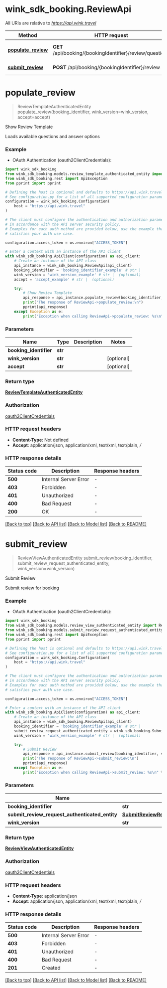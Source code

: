 # wink_sdk_booking.ReviewApi

All URIs are relative to *https://api.wink.travel*

Method | HTTP request | Description
------------- | ------------- | -------------
[**populate_review**](ReviewApi.md#populate_review) | **GET** /api/booking/{bookingIdentifier}/review/questions | Show Review Template
[**submit_review**](ReviewApi.md#submit_review) | **POST** /api/booking/{bookingIdentifier}/review | Submit Review


# **populate_review**
> ReviewTemplateAuthenticatedEntity populate_review(booking_identifier, wink_version=wink_version, accept=accept)

Show Review Template

Loads available questions and answer options

### Example

* OAuth Authentication (oauth2ClientCredentials):

```python
import wink_sdk_booking
from wink_sdk_booking.models.review_template_authenticated_entity import ReviewTemplateAuthenticatedEntity
from wink_sdk_booking.rest import ApiException
from pprint import pprint

# Defining the host is optional and defaults to https://api.wink.travel
# See configuration.py for a list of all supported configuration parameters.
configuration = wink_sdk_booking.Configuration(
    host = "https://api.wink.travel"
)

# The client must configure the authentication and authorization parameters
# in accordance with the API server security policy.
# Examples for each auth method are provided below, use the example that
# satisfies your auth use case.

configuration.access_token = os.environ["ACCESS_TOKEN"]

# Enter a context with an instance of the API client
with wink_sdk_booking.ApiClient(configuration) as api_client:
    # Create an instance of the API class
    api_instance = wink_sdk_booking.ReviewApi(api_client)
    booking_identifier = 'booking_identifier_example' # str | 
    wink_version = 'wink_version_example' # str |  (optional)
    accept = 'accept_example' # str |  (optional)

    try:
        # Show Review Template
        api_response = api_instance.populate_review(booking_identifier, wink_version=wink_version, accept=accept)
        print("The response of ReviewApi->populate_review:\n")
        pprint(api_response)
    except Exception as e:
        print("Exception when calling ReviewApi->populate_review: %s\n" % e)
```



### Parameters


Name | Type | Description  | Notes
------------- | ------------- | ------------- | -------------
 **booking_identifier** | **str**|  | 
 **wink_version** | **str**|  | [optional] 
 **accept** | **str**|  | [optional] 

### Return type

[**ReviewTemplateAuthenticatedEntity**](ReviewTemplateAuthenticatedEntity.md)

### Authorization

[oauth2ClientCredentials](../README.md#oauth2ClientCredentials)

### HTTP request headers

 - **Content-Type**: Not defined
 - **Accept**: application/json, application/xml, text/xml, text/plain, */*

### HTTP response details

| Status code | Description | Response headers |
|-------------|-------------|------------------|
**500** | Internal Server Error |  -  |
**403** | Forbidden |  -  |
**401** | Unauthorized |  -  |
**400** | Bad Request |  -  |
**200** | OK |  -  |

[[Back to top]](#) [[Back to API list]](../README.md#documentation-for-api-endpoints) [[Back to Model list]](../README.md#documentation-for-models) [[Back to README]](../README.md)

# **submit_review**
> ReviewViewAuthenticatedEntity submit_review(booking_identifier, submit_review_request_authenticated_entity, wink_version=wink_version)

Submit Review

Submit review for booking

### Example

* OAuth Authentication (oauth2ClientCredentials):

```python
import wink_sdk_booking
from wink_sdk_booking.models.review_view_authenticated_entity import ReviewViewAuthenticatedEntity
from wink_sdk_booking.models.submit_review_request_authenticated_entity import SubmitReviewRequestAuthenticatedEntity
from wink_sdk_booking.rest import ApiException
from pprint import pprint

# Defining the host is optional and defaults to https://api.wink.travel
# See configuration.py for a list of all supported configuration parameters.
configuration = wink_sdk_booking.Configuration(
    host = "https://api.wink.travel"
)

# The client must configure the authentication and authorization parameters
# in accordance with the API server security policy.
# Examples for each auth method are provided below, use the example that
# satisfies your auth use case.

configuration.access_token = os.environ["ACCESS_TOKEN"]

# Enter a context with an instance of the API client
with wink_sdk_booking.ApiClient(configuration) as api_client:
    # Create an instance of the API class
    api_instance = wink_sdk_booking.ReviewApi(api_client)
    booking_identifier = 'booking_identifier_example' # str | 
    submit_review_request_authenticated_entity = wink_sdk_booking.SubmitReviewRequestAuthenticatedEntity() # SubmitReviewRequestAuthenticatedEntity | 
    wink_version = 'wink_version_example' # str |  (optional)

    try:
        # Submit Review
        api_response = api_instance.submit_review(booking_identifier, submit_review_request_authenticated_entity, wink_version=wink_version)
        print("The response of ReviewApi->submit_review:\n")
        pprint(api_response)
    except Exception as e:
        print("Exception when calling ReviewApi->submit_review: %s\n" % e)
```



### Parameters


Name | Type | Description  | Notes
------------- | ------------- | ------------- | -------------
 **booking_identifier** | **str**|  | 
 **submit_review_request_authenticated_entity** | [**SubmitReviewRequestAuthenticatedEntity**](SubmitReviewRequestAuthenticatedEntity.md)|  | 
 **wink_version** | **str**|  | [optional] 

### Return type

[**ReviewViewAuthenticatedEntity**](ReviewViewAuthenticatedEntity.md)

### Authorization

[oauth2ClientCredentials](../README.md#oauth2ClientCredentials)

### HTTP request headers

 - **Content-Type**: application/json
 - **Accept**: application/json, application/xml, text/xml, text/plain, */*

### HTTP response details

| Status code | Description | Response headers |
|-------------|-------------|------------------|
**500** | Internal Server Error |  -  |
**403** | Forbidden |  -  |
**401** | Unauthorized |  -  |
**400** | Bad Request |  -  |
**201** | Created |  -  |

[[Back to top]](#) [[Back to API list]](../README.md#documentation-for-api-endpoints) [[Back to Model list]](../README.md#documentation-for-models) [[Back to README]](../README.md)

